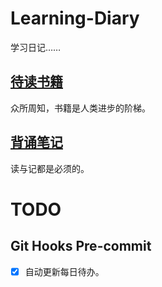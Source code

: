 # Learning-Diary

学习日记……

## [待读书籍](doc/ToRead.md)

众所周知，书籍是人类进步的阶梯。

## [背诵笔记](doc/LearnByHeart.md)

读与记都是必须的。

# TODO

## Git Hooks Pre-commit

- [x] 自动更新每日待办。

